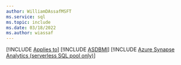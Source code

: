 ```yaml
---
author: WilliamDAssafMSFT
ms.service: sql
ms.topic: include
ms.date: 03/18/2022
ms.author: wiassaf
---
```


[!INCLUDE [Applies to](../../includes/applies-md.md)] [!INCLUDE [ASDBMI](_asmi.md)]  [!INCLUDE [Azure Synapse Analytics (serverless SQL pool only)](../../includes/applies-to-version/_asa-svrless-sqlpool-only.md)]  
